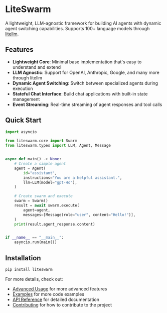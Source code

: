 # LiteSwarm

A lightweight, LLM-agnostic framework for building AI agents with dynamic agent switching capabilities. Supports 100+ language models through [litellm](https://github.com/BerriAI/litellm).

## Features

- **Lightweight Core**: Minimal base implementation that's easy to understand and extend
- **LLM Agnostic**: Support for OpenAI, Anthropic, Google, and many more through litellm
- **Dynamic Agent Switching**: Switch between specialized agents during execution
- **Stateful Chat Interface**: Build chat applications with built-in state management
- **Event Streaming**: Real-time streaming of agent responses and tool calls

## Quick Start

```python
import asyncio

from liteswarm.core import Swarm
from liteswarm.types import LLM, Agent, Message


async def main() -> None:
    # Create a simple agent
    agent = Agent(
        id="assistant",
        instructions="You are a helpful assistant.",
        llm=LLM(model="gpt-4o"),
    )

    # Create swarm and execute
    swarm = Swarm()
    result = await swarm.execute(
        agent=agent,
        messages=[Message(role="user", content="Hello!")],
    )
    print(result.agent_response.content)


if __name__ == "__main__":
    asyncio.run(main())
```

## Installation

```bash
pip install liteswarm
```

For more details, check out:

- [Advanced Usage](advanced.md) for more advanced features
- [Examples](examples.md) for more code examples 
- [API Reference](api.md) for detailed documentation
- [Contributing](contributing.md) for how to contribute to the project